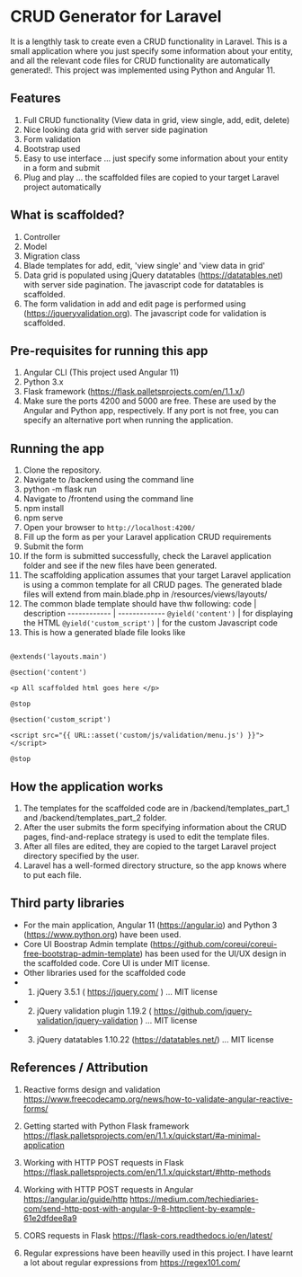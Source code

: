# CRUD Generator for Laravel

It is a lengthly task to create even a CRUD functionality in Laravel. This is a small application where you just specify some information about your entity, and all the relevant code files for CRUD functionality are automatically generated!.
This project was implemented using Python and Angular 11.

## Features 
1. Full CRUD functionality (View data in grid, view single, add, edit, delete)
2. Nice looking data grid with server side pagination
3. Form validation
4. Bootstrap used
5. Easy to use interface ... just specify some information about your entity in a form and submit
6. Plug and play ... the scaffolded files are copied to your target Laravel project automatically

## What is scaffolded?
1. Controller
2. Model
3. Migration class
4. Blade templates for add, edit, 'view single' and 'view data in grid'
5. Data grid is populated using jQuery datatables (https://datatables.net) with server side pagination. The javascript code for datatables is scaffolded.
6. The form validation in add and edit page is performed using (https://jqueryvalidation.org). The javascript code for validation is scaffolded.

## Pre-requisites for running this app

1. Angular CLI (This project used Angular 11)
2. Python 3.x
3. Flask framework (https://flask.palletsprojects.com/en/1.1.x/)
4. Make sure the ports 4200 and 5000 are free. These are used by the Angular and Python app, respectively. If any port is not free, you can specify an alternative port when running the application.

## Running the app

1. Clone the repository.
2. Navigate to <project directory>/backend using the command line
3. python -m flask run
4. Navigate to <project directory>/frontend using the command line
5. npm install
6. npm serve
7. Open your browser to `http://localhost:4200/`
8. Fill up the form as per your Laravel application CRUD requirements
9. Submit the form
10. If the form is submitted successfully, check the Laravel application folder and see if the new files have been generated.
11. The scaffolding application assumes that your target Laravel application is using a common template for all CRUD pages. The generated blade files will extend from main.blade.php in <laravel app>/resources/views/layouts/
12. The common blade template should have thw following: 
code | description
------------ | -------------
`@yield('content')`  | for displaying the HTML
`@yield('custom_script')` | for the custom Javascript code
13. This is how a generated blade file looks like

```blade

@extends('layouts.main')

@section('content')

<p All scaffolded html goes here </p>

@stop

@section('custom_script')

<script src="{{ URL::asset('custom/js/validation/menu.js') }}"></script>

@stop

```

## How the application works

1. The templates for the scaffolded code are in <project directory>/backend/templates_part_1 and <project directory>/backend/templates_part_2 folder.
2. After the user submits the form specifying information about the CRUD pages, find-and-replace strategy is used to edit the template files.
3. After all files are edited, they are copied to the target Laravel project directory specified by the user.
4. Laravel has a well-formed directory structure, so the app knows where to put each file.

## Third party libraries

- For the main application, Angular 11 (https://angular.io) and Python 3 (https://www.python.org) have been used.
- Core UI Boostrap Admin template (https://github.com/coreui/coreui-free-bootstrap-admin-template) has been used for the UI/UX design in the scaffolded code. Core UI is under MIT license.
- Other libraries used for the scaffolded code
- 1. jQuery 3.5.1 ( https://jquery.com/ ) ... MIT license
- 2. jQuery validation plugin 1.19.2 ( https://github.com/jquery-validation/jquery-validation ) ... MIT license
- 3. jQuery datatables 1.10.22 (https://datatables.net/) ... MIT license

## References / Attribution

1. Reactive forms design and validation
    https://www.freecodecamp.org/news/how-to-validate-angular-reactive-forms/

2. Getting started with Python Flask framework
    https://flask.palletsprojects.com/en/1.1.x/quickstart/#a-minimal-application

3. Working with HTTP POST requests in Flask
    https://flask.palletsprojects.com/en/1.1.x/quickstart/#http-methods

4. Working with HTTP POST requests in Angular
    https://angular.io/guide/http
    https://medium.com/techiediaries-com/send-http-post-with-angular-9-8-httpclient-by-example-61e2dfdee8a9

5. CORS requests in Flask
    https://flask-cors.readthedocs.io/en/latest/

6. Regular expressions have been heavilly used in this project. I have learnt a lot about regular expressions from
    https://regex101.com/    

